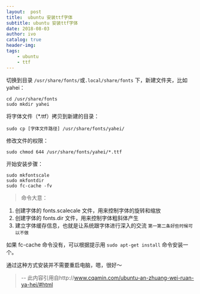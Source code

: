 ```yaml
---
layout:  post
title:  ubuntu 安装ttf字体
subtitle: ubuntu 安装ttf字体 
date: 2018-08-03
author: ivo
catalog: true
header-img:
tags:
    - ubuntu 
    - ttf
---
```

切换到目录 `/usr/share/fonts/`或`.local/share/fonts` 下，新建文件夹，比如 yahei：

    cd /usr/share/fonts
    sudo mkdir yahei

将字体文件（*.ttf）拷贝到新建的目录：

    sudo cp [字体文件路径] /usr/share/fonts/yahei/

修改文件的权限：

    sudo chmod 644 /usr/share/fonts/yahei/*.ttf

开始安装步骤：

    sudo mkfontscale
    sudo mkfontdir
    sudo fc-cache -fv

> 命令大意：

1.  创建字体的 fonts.scalecale 文件，用来控制字体的旋转和缩放
2.  创建字体的 fonts.dir 文件，用来控制字体粗斜体产生
3.  建立字体缓存信息，也就是让系统跟字体进行深入的交流
`第一第二条好些时候可以不做`




如果 fc-cache 命令没有，可以根据提示用 `sudo apt-get install` 命令安装一个。

通过这种方式安装并不需要重启电脑，嗯，很好～
>
> --  此内容引用自http://www.cqamin.com/ubuntu-an-zhuang-wei-ruan-ya-hei/#html
